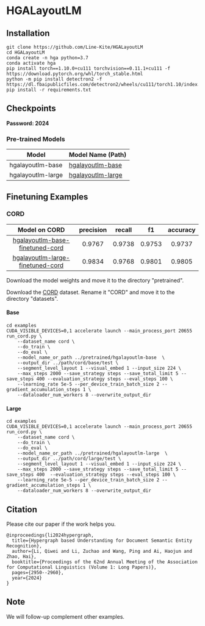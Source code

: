 # HGALayoutLM

## Installation

```
git clone https://github.com/Line-Kite/HGALayoutLM
cd HGALayoutLM
conda create -n hga python=3.7
conda activate hga
pip install torch==1.10.0+cu111 torchvision==0.11.1+cu111 -f https://download.pytorch.org/whl/torch_stable.html
python -m pip install detectron2 -f https://dl.fbaipublicfiles.com/detectron2/wheels/cu111/torch1.10/index.html
pip install -r requirements.txt
```


## Checkpoints

**Password: 2024**

### Pre-trained Models



| Model               | Model Name (Path)                                                                                              | 
|---------------------|----------------------------------------------------------------------------------------------------------------|
| hgalayoutlm-base  | [hgalayoutlm-base](https://pan.baidu.com/s/1UgvS83sdmyiCbhh1mfIDlQ)  |
| hgalayoutlm-large | [hgalayoutlm-large](https://pan.baidu.com/s/10Cln5iNXCvWkInIZvOP8-g) |


## Finetuning Examples

### CORD

  |Model on CORD                                                                                                                | precision | recall |    f1    | accuracy |
  |:---------------------------------------------------------------------------------------------------------------------------:|:---------:|:------:|:--------:|:--------:|
  | [hgalayoutlm-base-finetuned-cord](https://pan.baidu.com/s/1gGvsZWGY81vcIIZDQYCAwA)  |   0.9767  | 0.9738 |  0.9753  |  0.9737  |
  | [hgalayoutlm-large-finetuned-cord](https://pan.baidu.com/s/1PtE3Y12_5-Ap-cPUGvFwZg) |   0.9834  | 0.9768 |  0.9801  |  0.9805  |

Download the model weights and move it to the directory "pretrained".

Download the [CORD](https://drive.google.com/drive/folders/14OEWr86qotVBMAsWk7lymMytxn5u-kM6) dataset. Rename it "CORD" and move it to the directory "datasets".

#### Base

```
cd examples
CUDA_VISIBLE_DEVICES=0,1 accelerate launch --main_process_port 20655 run_cord.py \
    --dataset_name cord \
    --do_train \
    --do_eval \
    --model_name_or_path ../pretrained/hgalayoutlm-base  \
    --output_dir ../path/cord/base/test \
    --segment_level_layout 1 --visual_embed 1 --input_size 224 \
    --max_steps 2000 --save_strategy steps --save_total_limit 5 --save_steps 400 --evaluation_strategy steps --eval_steps 100 \
    --learning_rate 5e-5 --per_device_train_batch_size 2 --gradient_accumulation_steps 1 \
    --dataloader_num_workers 8 --overwrite_output_dir
```

#### Large

```
cd examples
CUDA_VISIBLE_DEVICES=0,1 accelerate launch --main_process_port 20655 run_cord.py \
    --dataset_name cord \
    --do_train \
    --do_eval \
    --model_name_or_path ../pretrained/hgalayoutlm-large  \
    --output_dir ../path/cord/large/test \
    --segment_level_layout 1 --visual_embed 1 --input_size 224 \
    --max_steps 2000 --save_strategy steps --save_total_limit 5 --save_steps 400  --evaluation_strategy steps --eval_steps 100 \
    --learning_rate 5e-5 --per_device_train_batch_size 2 --gradient_accumulation_steps 1 \
    --dataloader_num_workers 8 --overwrite_output_dir
```


## Citation
Please cite our paper if the work helps you.
```
@inproceedings{li2024hypergraph,
  title={Hypergraph based Understanding for Document Semantic Entity Recognition},
  author={Li, Qiwei and Li, Zuchao and Wang, Ping and Ai, Haojun and Zhao, Hai},
  booktitle={Proceedings of the 62nd Annual Meeting of the Association for Computational Linguistics (Volume 1: Long Papers)},
  pages={2950--2960},
  year={2024}
}

```


## Note

We will follow-up complement other examples.
